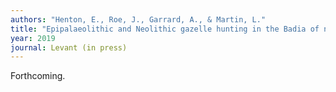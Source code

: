 ```yaml
---
authors: "Henton, E., Roe, J., Garrard, A., & Martin, L."
title: "Epipalaeolithic and Neolithic gazelle hunting in the Badia of north-east Jordan: Reconstruction of seasonal movements of herds by stable isotope and dental microwear analyses"
year: 2019
journal: Levant (in press)
---
```


Forthcoming.


